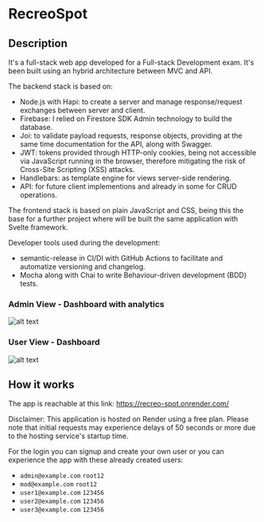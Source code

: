 # RecreoSpot

## Description

It's a full-stack web app developed for a Full-stack Development exam. It's been built using an hybrid architecture between MVC and API.

The backend stack is based on:

- Node.js with Hapi: to create a server and manage response/request exchanges between server and client.
- Firebase: I relied on Firestore SDK Admin technology to build the database.
- Joi: to validate payload requests, response objects, providing at the same time documentation for the API, along with Swagger.
- JWT: tokens provided through HTTP-only cookies, being not accessible via JavaScript running in the browser, therefore mitigating the risk of Cross-Site Scripting (XSS) attacks.
- Handlebars: as template engine for views server-side rendering.
- API: for future client implementions and already in some for CRUD operations.

The frontend stack is based on plain JavaScript and CSS, being this the base for a further project where will be built the same application with Svelte framework.

Developer tools used during the development:

- semantic-release in CI/DI with GitHub Actions to facilitate and automatize versioning and changelog.
- Mocha along with Chai to write Behaviour-driven development (BDD) tests.

### Admin View - Dashboard with analytics

![alt text](image.png)

### User View - Dashboard

![alt text](image-1.png)

## How it works

The app is reachable at this link: https://recreo-spot.onrender.com/

Disclaimer: This application is hosted on Render using a free plan. Please note that initial requests may experience delays of 50 seconds or more due to the hosting service's startup time.

For the login you can signup and create your own user or you can experience the app with these already created users:

- `admin@example.com` `root12`
- `mod@example.com` `root12`
- `user1@example.com` `123456`
- `user2@example.com` `123456`
- `user3@example.com` `123456`
